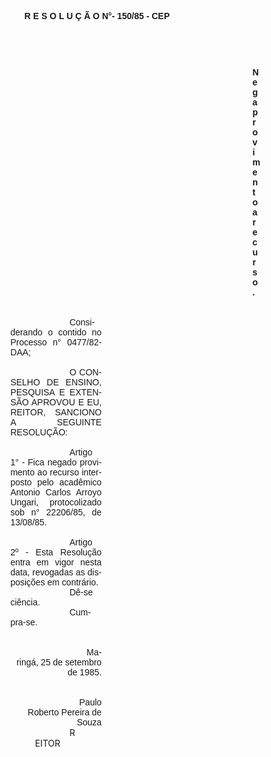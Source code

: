 <body lang=PT-BR style='tab-interval:36.0pt'>

<div class=Section1>

<p class=MsoNormal align=center style='text-align:center'><b style='mso-bidi-font-weight:
normal'><span style='font-family:Arial'>R E S O L U Ç Ã O N°- 150/85 - CEP<o:p></o:p></span></b></p>

<p class=MsoNormal align=center style='text-align:center'><b style='mso-bidi-font-weight:
normal'><span style='font-family:Arial'><o:p>&nbsp;</o:p></span></b></p>

<p class=MsoNormal align=center style='text-align:center'><b style='mso-bidi-font-weight:
normal'><span style='font-family:Arial'><o:p>&nbsp;</o:p></span></b></p>

<p class=MsoNormal style='margin-top:0cm;margin-right:183.45pt;margin-bottom:
0cm;margin-left:375.65pt;margin-bottom:.0001pt;text-align:justify'><b
style='mso-bidi-font-weight:normal'><span style='font-family:Arial'>Nega
provimento a recurso.<o:p></o:p></span></b></p>

<p class=MsoNormal style='margin-top:0cm;margin-right:183.45pt;margin-bottom:
0cm;margin-left:3.0cm;margin-bottom:.0001pt;text-align:justify;text-indent:
70.9pt'><b style='mso-bidi-font-weight:normal'><span style='font-family:Arial'><o:p>&nbsp;</o:p></span></b></p>

<p class=MsoNormal style='margin-top:0cm;margin-right:183.45pt;margin-bottom:
0cm;margin-left:3.0cm;margin-bottom:.0001pt;text-align:justify;text-indent:
70.9pt'><b style='mso-bidi-font-weight:normal'><span style='font-family:Arial'><o:p>&nbsp;</o:p></span></b></p>

<p class=MsoNormal style='margin-top:0cm;margin-right:183.45pt;margin-bottom:
0cm;margin-left:3.0cm;margin-bottom:.0001pt;text-align:justify;text-indent:
70.9pt'><span style='font-family:Arial'>Considerando o contido no Processo n°
0477/82-DAA;<o:p></o:p></span></p>

<p class=MsoNormal style='margin-top:0cm;margin-right:183.45pt;margin-bottom:
0cm;margin-left:3.0cm;margin-bottom:.0001pt;text-align:justify;text-indent:
70.9pt'><span style='font-family:Arial'><o:p>&nbsp;</o:p></span></p>

<p class=MsoNormal style='margin-top:0cm;margin-right:183.45pt;margin-bottom:
0cm;margin-left:3.0cm;margin-bottom:.0001pt;text-align:justify;text-indent:
70.9pt'><span style='font-family:Arial'>O CONSELHO DE ENSINO, PESQUISA E EXTENSÃO
APROVOU E EU, REITOR, SANCIONO A SEGUINTE RESOLUÇÃO:<o:p></o:p></span></p>

<p class=MsoNormal style='margin-top:0cm;margin-right:183.45pt;margin-bottom:
0cm;margin-left:3.0cm;margin-bottom:.0001pt;text-align:justify;text-indent:
70.9pt'><span style='font-family:Arial'><o:p>&nbsp;</o:p></span></p>

<p class=MsoNormal style='margin-top:0cm;margin-right:183.45pt;margin-bottom:
0cm;margin-left:3.0cm;margin-bottom:.0001pt;text-align:justify;text-indent:
70.9pt'><span style='font-family:Arial'>Artigo 1° - Fica negado provimento ao
recurso interposto pelo acadêmico Antonio Carlos Arroyo Ungari, protocolizado
sob n° 22206/85, de 13/08/85.<o:p></o:p></span></p>

<p class=MsoNormal style='margin-top:0cm;margin-right:183.45pt;margin-bottom:
0cm;margin-left:3.0cm;margin-bottom:.0001pt;text-align:justify;text-indent:
70.9pt'><span style='font-family:Arial'><o:p>&nbsp;</o:p></span></p>

<p class=MsoNormal style='margin-top:0cm;margin-right:183.45pt;margin-bottom:
0cm;margin-left:3.0cm;margin-bottom:.0001pt;text-align:justify;text-indent:
70.9pt'><span style='font-family:Arial'>Artigo 2º - Esta Resolução entra em
vigor nesta data, revogadas as disposições em contrário.<o:p></o:p></span></p>

<p class=MsoNormal style='margin-top:0cm;margin-right:183.45pt;margin-bottom:
0cm;margin-left:3.0cm;margin-bottom:.0001pt;text-align:justify;text-indent:
70.9pt'><span style='font-family:Arial'>Dê-se ciência.<o:p></o:p></span></p>

<p class=MsoNormal style='margin-top:0cm;margin-right:183.45pt;margin-bottom:
0cm;margin-left:3.0cm;margin-bottom:.0001pt;text-align:justify;text-indent:
70.9pt'><span style='font-family:Arial'>Cumpra-se.<o:p></o:p></span></p>

<p class=MsoNormal style='margin-top:0cm;margin-right:183.45pt;margin-bottom:
0cm;margin-left:3.0cm;margin-bottom:.0001pt;text-align:justify;text-indent:
70.9pt'><span style='font-family:Arial'><o:p>&nbsp;</o:p></span></p>

<p class=MsoNormal style='margin-top:0cm;margin-right:183.45pt;margin-bottom:
0cm;margin-left:3.0cm;margin-bottom:.0001pt;text-align:justify;text-indent:
70.9pt'><span style='font-family:Arial'><o:p>&nbsp;</o:p></span></p>

<p class=MsoNormal align=right style='margin-top:0cm;margin-right:183.45pt;
margin-bottom:0cm;margin-left:3.0cm;margin-bottom:.0001pt;text-align:right;
text-indent:70.9pt'><span style='font-family:Arial'>Maringá, 25 de setembro de
1985.<o:p></o:p></span></p>

<p class=MsoNormal align=right style='margin-top:0cm;margin-right:183.45pt;
margin-bottom:0cm;margin-left:3.0cm;margin-bottom:.0001pt;text-align:right;
text-indent:70.9pt'><span style='font-family:Arial'><o:p>&nbsp;</o:p></span></p>

<p class=MsoNormal align=right style='margin-top:0cm;margin-right:183.45pt;
margin-bottom:0cm;margin-left:3.0cm;margin-bottom:.0001pt;text-align:right;
text-indent:70.9pt'><span style='font-family:Arial'><o:p>&nbsp;</o:p></span></p>

<p class=MsoNormal align=right style='margin-top:0cm;margin-right:183.45pt;
margin-bottom:0cm;margin-left:3.0cm;margin-bottom:.0001pt;text-align:right;
text-indent:70.9pt'><span style='font-family:Arial'>Paulo Roberto Pereira de
Souza<o:p></o:p></span></p>

<p class=MsoNormal align=right style='margin-top:0cm;margin-right:233.05pt;
margin-bottom:0cm;margin-left:3.0cm;margin-bottom:.0001pt;text-align:right;
text-indent:70.9pt'>REITOR</p>

<p class=MsoNormal><o:p>&nbsp;</o:p></p>

</div>

</body>
